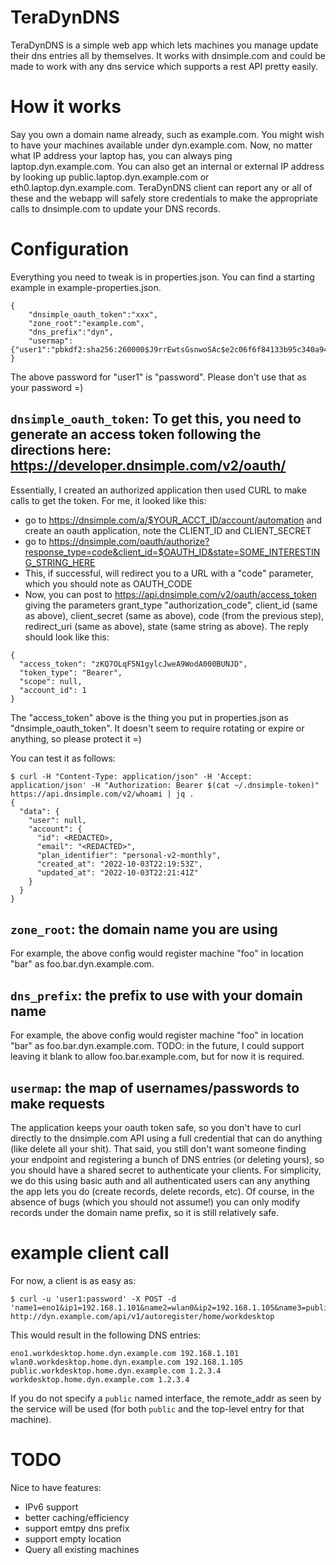# TeraDynDNS

TeraDynDNS is a simple web app which lets machines you manage update their dns
entries all by themselves. It works with dnsimple.com and could be made to work
with any dns service which supports a rest API pretty easily.

# How it works

Say you own a domain name already, such as example.com. You might wish to have
your machines available under dyn.example.com. Now, no matter what IP address
your laptop has, you can always ping laptop.dyn.example.com. You can also get
an internal or external IP address by looking up public.laptop.dyn.example.com
or eth0.laptop.dyn.example.com. TeraDynDNS client can report any or all of
these and the webapp will safely store credentials to make the appropriate
calls to dnsimple.com to update your DNS records.

# Configuration

Everything you need to tweak is in properties.json.  You can find a starting example in example-properties.json.
```
{
    "dnsimple_oauth_token":"xxx",
    "zone_root":"example.com",
    "dns_prefix":"dyn",
    "usermap":{"user1":"pbkdf2:sha256:260000$J9rrEwtsGsnwoSAc$e2c06f6f84133b95c340a9423e95599905fea3d3e3d1c909b4f0ae4f24bfc763"}
}
```
The above password for "user1" is "password".  Please don't use that as your password =)

## `dnsimple_oauth_token`: To get this, you need to generate an access token following the directions here: https://developer.dnsimple.com/v2/oauth/
Essentially, I created an authorized application then used CURL to make calls to get the token.  For me, it looked like this:

* go to https://dnsimple.com/a/$YOUR_ACCT_ID/account/automation and create an oauth application, note the CLIENT_ID and CLIENT_SECRET
* go to https://dnsimple.com/oauth/authorize?response_type=code&client_id=$OAUTH_ID&state=SOME_INTERESTING_STRING_HERE
* This, if successful, will redirect you to a URL with a "code" parameter, which you should note as OAUTH_CODE
* Now, you can post to https://api.dnsimple.com/v2/oauth/access_token giving the parameters grant_type "authorization_code", client_id (same as above), client_secret (same as above), code (from the previous step), redirect_uri (same as above), state (same string as above).  The reply should look like this:
```
{
  "access_token": "zKQ7OLqF5N1gylcJweA9WodA000BUNJD",
  "token_type": "Bearer",
  "scope": null,
  "account_id": 1
}
```
The "access_token" above is the thing you put in properties.json as "dnsimple_oauth_token". It doesn't seem to require rotating or expire or anything, so please protect it =)

You can test it as follows:
```
$ curl -H "Content-Type: application/json" -H 'Accept: application/json' -H "Authorization: Bearer $(cat ~/.dnsimple-token)" https://api.dnsimple.com/v2/whoami | jq .
{
  "data": {
    "user": null,
    "account": {
      "id": <REDACTED>,
      "email": "<REDACTED>",
      "plan_identifier": "personal-v2-monthly",
      "created_at": "2022-10-03T22:19:53Z",
      "updated_at": "2022-10-03T22:21:41Z"
    }
  }
}
```

## `zone_root`: the domain name you are using

For example, the above config would register machine "foo" in location "bar" as foo.bar.dyn.example.com.

## `dns_prefix`: the prefix to use with your domain name

For example, the above config would register machine "foo" in location "bar" as foo.bar.dyn.example.com.
TODO: in the future, I could support leaving it blank to allow foo.bar.example.com, but for now it is required.

## `usermap`: the map of usernames/passwords to make requests

The application keeps your oauth token safe, so you don't have to curl directly
to the dnsimple.com API using a full credential that can do anything (like
delete all your shit).  That said, you still don't want someone finding your
endpoint and registering a bunch of DNS entries (or deleting yours), so you
should have a shared secret to authenticate your clients.  For simplicity, we
do this using basic auth and all authenticated users can any anything the app
lets you do (create records, delete records, etc). Of course, in the absence of
bugs (which you should not assume!) you can only modify records under the
domain name prefix, so it is still relatively safe.

# example client call

For now, a client is as easy as:
```
$ curl -u 'user1:password' -X POST -d 'name1=eno1&ip1=192.168.1.101&name2=wlan0&ip2=192.168.1.105&name3=public&ip3=1.2.3.4' http://dyn.example.com/api/v1/autoregister/home/workdesktop
```
This would result in the following DNS entries:
```
eno1.workdesktop.home.dyn.example.com 192.168.1.101
wlan0.workdesktop.home.dyn.example.com 192.168.1.105
public.workdesktop.home.dyn.example.com 1.2.3.4
workdesktop.home.dyn.example.com 1.2.3.4
```
If you do not specify a `public` named interface, the remote_addr as seen by the service will be used (for both `public` and the top-level entry for that machine).

# TODO

Nice to have features:

* IPv6 support
* better caching/efficiency
* support emtpy dns prefix
* support empty location
* Query all existing machines
